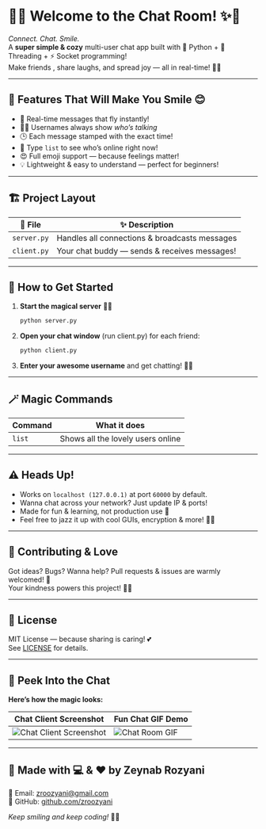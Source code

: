 # 💬✨ **Welcome to the Chat Room!** ✨💬

*Connect. Chat. Smile.*  
A **super simple & cozy** multi-user chat app built with 🐍 Python + 🧵 Threading + ⚡ Socket programming!  
Make friends , share laughs, and spread joy — all in real-time! 🎉💖

---

## 🌟 **Features That Will Make You Smile** 😊

- 🔄 Real-time messages that fly instantly!  
- 👩‍💻 Usernames always show *who’s talking*  
- 🕒 Each message stamped with the exact time!  
- 📜 Type `list` to see who’s online right now!  
- 😍 Full emoji support — because feelings matter!  
- 💡 Lightweight & easy to understand — perfect for beginners!  

---

## 🏗️ **Project Layout**

| 📂 File        | ✨ Description                                  |
| -------------- | ---------------------------------------------- |
| `server.py`    | Handles all connections & broadcasts messages |
| `client.py`    | Your chat buddy — sends & receives messages!  |

---

## 🚀 **How to Get Started**

1. **Start the magical server** 🧙‍♂️  
    ```bash
    python server.py
    ```

2. **Open your chat window** (run client.py) for each friend:  
    ```bash
    python client.py
    ```

3. **Enter your awesome username** and get chatting! 🎉💬

---

## 🪄 **Magic Commands**

| Command | What it does                      |
|---------|----------------------------------|
| `list`  | Shows all the lovely users online |

---

## ⚠️ **Heads Up!**

- Works on `localhost (127.0.0.1)` at port `60000` by default.  
- Wanna chat across your network? Just update IP & ports!  
- Made for fun & learning, not production use 🚧  
- Feel free to jazz it up with cool GUIs, encryption & more! 🎨🔐

---

## 🤗 **Contributing & Love**

Got ideas? Bugs? Wanna help? Pull requests & issues are warmly welcomed! 💖  
Your kindness powers this project! 🌈✨

---

## 📜 **License**

MIT License — because sharing is caring! 💕  
See [LICENSE](LICENSE) for details.

---

## 📸 **Peek Into the Chat**

**Here’s how the magic looks:**  

| Chat Client Screenshot | Fun Chat GIF Demo |
|-----------------------|------------------|
| ![Chat Client Screenshot](https://user-images.githubusercontent.com/yourusername/chat-room-screenshot.png) | ![Chat Room GIF](https://media.giphy.com/media/3oEjI6SIIHBdRxXI40/giphy.gif) |

---

## 💖 **Made with 💻 & ❤️ by Zeynab Rozyani**

📧 Email: [zroozyani@gmail.com](mailto:zroozyani@gmail.com)  
🐙 GitHub: [github.com/zroozyani](https://github.com/zroozyani)  

*Keep smiling and keep coding!* 🌟✨
